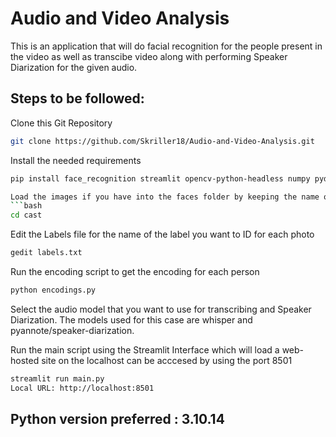 # Audio and Video Analysis

This is an application that will do facial recognition for the people present in the video as well as transcibe video along with performing Speaker Diarization for the given audio.

## Steps to be followed:

Clone this Git Repository
```bash
git clone https://github.com/Skriller18/Audio-and-Video-Analysis.git
```

Install the needed requirements
```bash
pip install face_recognition streamlit opencv-python-headless numpy pydub torch sounddevice wave openai-whisper openai Pillow pyannote.audio mtcnn```

Load the images if you have into the faces folder by keeping the name of the image as the name of the label
```bash
cd cast
```

Edit the Labels file for the name of the label you want to ID for each photo
```bash
gedit labels.txt
```

Run the encoding script to get the encoding for each person
```bash
python encodings.py
```

Select the audio model that you want to use for transcribing and Speaker Diarization. The models used for this case are whisper and pyannote/speaker-diarization.

Run the main script using the Streamlit Interface which will load a web-hosted site on the localhost can be acccesed by using the port 8501
```bash
streamlit run main.py
Local URL: http://localhost:8501
```

## Python version preferred : 3.10.14
